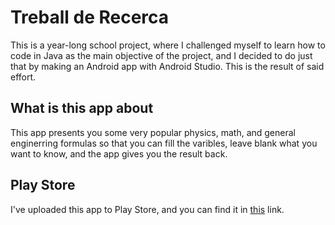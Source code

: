 # Treball de Recerca
This is a year-long school project, where I challenged myself to learn how to code in Java as the main objective of the project, and I decided to do just that by making an Android app with Android Studio. This is the result of said effort.

## What is this app about

This app presents you some very popular physics, math, and general enginerring formulas so that you can fill the varibles, leave blank what you want to know, and the app gives you the result back.


## Play Store
I've uploaded this app to Play Store, and you can find it in [this](https://play.google.com/store/apps/details?id=com.jafeth.testandroid) link.
